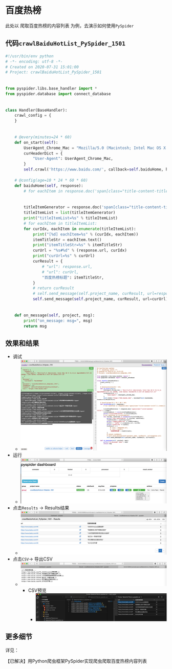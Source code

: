 # 百度热榜

此处以 爬取百度热榜的内容列表 为例，去演示如何使用`PySpider`

## 代码`crawlBaiduHotList_PySpider_1501`

```python
#!/usr/bin/env python
# -*- encoding: utf-8 -*-
# Created on 2020-07-31 15:01:00
# Project: crawlBaiduHotList_PySpider_1501


from pyspider.libs.base_handler import *
from pyspider.database import connect_database  


class Handler(BaseHandler):
    crawl_config = {
    }


    # @every(minutes=24 * 60)
    def on_start(self):
        UserAgent_Chrome_Mac = "Mozilla/5.0 (Macintosh; Intel Mac OS X 10_14_6) AppleWebKit/537.36 (KHTML, like Gecko) Chrome/84.0.4147.89 Safari/537.36"
        curHeaderDict = {
            "User-Agent": UserAgent_Chrome_Mac,
        }
        self.crawl('https://www.baidu.com/', callback=self.baiduHome, headers=curHeaderDict)

    # @config(age=10 * 24 * 60 * 60)
    def baiduHome(self, response):
        # for eachItem in response.doc('span[class="title-content-title"]').items():


        titleItemGenerator = response.doc('span[class="title-content-title"]').items()
        titleItemList = list(titleItemGenerator)
        print("titleItemList=%s" % titleItemList)
        # for eachItem in titleItemList:
        for curIdx, eachItem in enumerate(titleItemList):
            print("[%d] eachItem=%s" % (curIdx, eachItem))
            itemTitleStr = eachItem.text()
            print("itemTitleStr=%s" % itemTitleStr)
            curUrl = "%s#%d" % (response.url, curIdx)
            print("curUrl=%s" % curUrl)
            curResult = {
                # "url": response.url,
                # "url": curUrl,
                "百度热榜标题": itemTitleStr,
            }
            # return curResult
            # self.send_message(self.project_name, curResult, url=response.url)
            self.send_message(self.project_name, curResult, url=curUrl)


    def on_message(self, project, msg):
        print("on_message: msg=", msg)
        return msg
```

## 效果和结果

* 调试
  * ![pyspider_baidu_hot_debug](../assets/img/pyspider_baidu_hot_debug.png)
* 运行
  * ![pyspider_baidu_hot_running](../assets/img/pyspider_baidu_hot_running.png)
* 点击`Results` -> Results结果
  * ![pyspider_baidu_hot_results](../assets/img/pyspider_baidu_hot_results.png)
* 点击`CSV`-> 导出CSV
  * ![pyspider_baidu_hot_csv](../assets/img/pyspider_baidu_hot_csv.png)
    * CSV预览
      * ![baidu_host_csv_preview](../assets/img/baidu_host_csv_preview.png)

## 更多细节

详见：

【已解决】用Python爬虫框架PySpider实现爬虫爬取百度热榜内容列表
